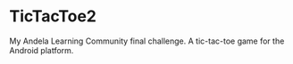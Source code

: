 # TicTacToe2
My Andela Learning Community final challenge. A tic-tac-toe game for the Android platform.

